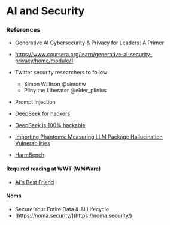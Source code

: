 # AI and Security

### References

* Generative AI Cybersecurity & Privacy for Leaders: A Primer
* https://www.coursera.org/learn/generative-ai-security-privacy/home/module/1

* Twitter security researchers to follow
    * Simon Willison @simonw
    * Pliny the Liberator @elder_plinius

* Prompt injection

* [DeepSeek for hackers](https://news.risky.biz/deepseek-is-a-win-for-chinese-hackers/)
* [DeepSeek is 100% hackable](https://blogs.cisco.com/security/evaluating-security-risk-in-deepseek-and-other-frontier-reasoning-models)
* [Importing Phantoms: Measuring LLM Package Hallucination Vulnerabilities](https://arxiv.org/abs/2501.19012)
* [HarmBench](https://www.harmbench.org/)

#### Required reading at WWT (WMWare)

* [AI's Best Friend ](https://www.amazon.com/Best-Friend-Robert-RSnake-Hansen/dp/B0CWKY91WM/)

#### Noma

* Secure Your Entire Data & AI Lifecycle
* [https://noma.security/](https://noma.security/)